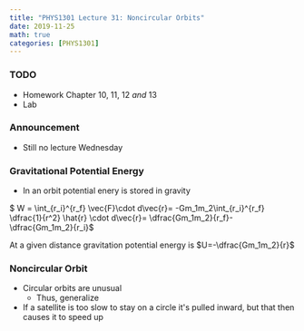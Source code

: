 ```yaml
---
title: "PHYS1301 Lecture 31: Noncircular Orbits"
date: 2019-11-25
math: true 
categories: [PHYS1301]
---
```


### TODO

- Homework Chapter 10, 11, 12 *and* 13
- Lab

### Announcement

- Still no lecture Wednesday

### Gravitational Potential Energy

 - In an orbit potential enery is stored in gravity
 
$ W = \int_{r_i}^{r_f} \vec{F}\cdot d\vec{r}= -Gm_1m_2\int_{r_i}^{r_f} \dfrac{1}{r^2} \hat{r} \cdot d\vec{r}= \dfrac{Gm_1m_2}{r_f}-\dfrac{Gm_1m_2}{r_i}$

At a given distance gravitation potential energy is $U=-\dfrac{Gm_1m_2}{r}$

### Noncircular Orbit

- Circular orbits are unusual
    - Thus, generalize
- If a satellite is too slow to stay on a circle it's pulled inward, but that then causes it to speed up

